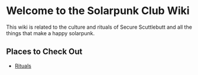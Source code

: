 # Welcome to the Solarpunk Club Wiki

This wiki is related to the culture and rituals of Secure Scuttlebutt and all the things that make a happy solarpunk.

## Places to Check Out

* [Rituals](rituals/README.md)
